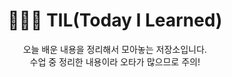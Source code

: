 <h1 align="center"> 👩🏻‍💻 TIL(Today I Learned)</h1>

<div align="center">
  오늘 배운 내용을 정리해서 모아놓는 저장소입니다.<br> 
  수업 중 정리한 내용이라 오타가 많으므로 주의!
</div>

